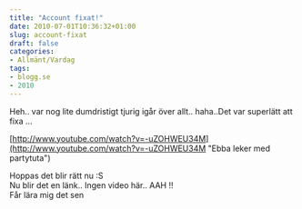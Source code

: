 ```yaml
---
title: "Account fixat!"
date: 2010-07-01T10:36:32+01:00
slug: account-fixat
draft: false
categories:
- Allmänt/Vardag
tags:
- blogg.se
- 2010
---
```

Heh.. var nog lite dumdristigt tjurig igår över allt.. haha..Det var superlätt att fixa ...  
  
[http://www.youtube.com/watch?v=-uZOHWEU34M](http://www.youtube.com/watch?v=-uZOHWEU34M "Ebba leker med partytuta")  
  
  
Hoppas det blir rätt nu :S  
Nu blir det en länk.. Ingen video här.. AAH !!  
Får lära mig det sen